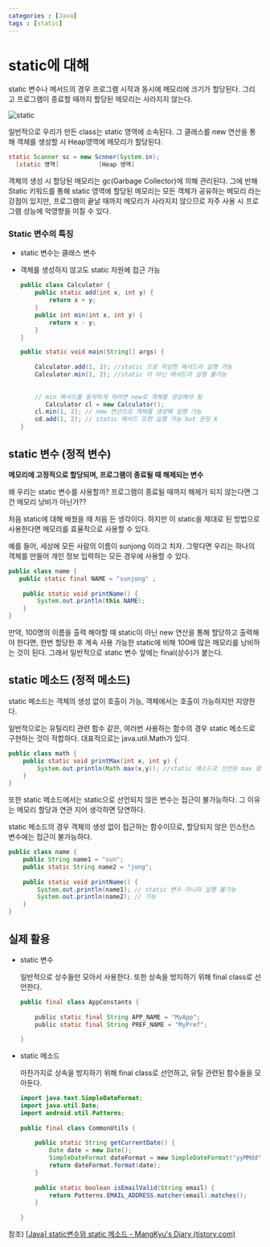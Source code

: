 ```yaml
---
categories : [Java]
tags : [static]
---
```




# static에 대해

static 변수나 메서드의 경우 프로그램 시작과 동시에 메모리에 크기가 할당된다. 그리고 프로그램이 종료할 때까지 할당된 메모리는 사라지지 않는다.

![static](https://img1.daumcdn.net/thumb/R1280x0/?scode=mtistory2&fname=https%3A%2F%2Ft1.daumcdn.net%2Fcfile%2Ftistory%2F99AAAC405CEC82C032)

일반적으로 우리가 만든 class는 static 영역에 소속된다. 그 클래스를 new 연산을 통해 객체를 생성할 시 Heap영역에 메모리가 할당된다. 

```java
static Scanner sc = new Scnner(System.in);
  [static 영역]           [Heap 영역]
```

객체의 생성 시 할당된 메모리는 gc(Garbage Collector)에 의해 관리된다. 그에 반해 Static 키워드를 통해 static 영역에 할당된 메모리는 모든 객체가 공유하는 메모리 라는 강점이 있지만, 프로그램이 끝날 때까지 메모리가 사라지지 않으므로 자주 사용 시 프로그램 성능에 악영향을 미칠 수 있다.



### Static 변수의 특징

- static 변수는 클래스 변수

- 객체를 생성하지 않고도 static 자원에 접근 가능

  ```java
  public class Calculator {
      public static add(int x, int y) {
          return x + y;
      }
      public int min(int x, int y) {
          return x - y;
      }
  }
  
  public static void main(String[] args) {
      
      Calculator.add(1, 2); //static 으로 작성한 메서드라 실행 가능
      Calculator.min(1, 2); //static 이 아닌 메서드라 실행 불가능
     
      
      // min 메서드를 동작하게 하려면 new로 객체를 생성해야 됨
         Calculator cl = new Calculator();
      cl.min(1, 2); // new 연산으로 객체를 생성해 실행 가능
      cd.add(1, 2); // static 메서드 또한 실행 가능 but 권장 X
  }
  ```

  

  

## static 변수 (정적 변수)

**메모리에 고정적으로 할당되며, 프로그램이 종료될 때 해제되는 변수**

왜 우리는 static 변수를 사용할까? 프로그램이 종료될 때까지 해제가 되지 않는다면 그건 메모리 낭비가 아닌가??

처음 static에 대해 배웠을 때 처음 든 생각이다. 하지만 이 static을 제대로 된 방법으로 사용한다면 메모리를 효율적으로 사용할 수 있다.

예를 들어, 세상에 모든 사람의 이름이 sunjong 이라고 치자. 그렇다면 우리는 하나의 객체를 만들어 개인 정보 입력하는 모든 경우에 사용할 수 있다.

```java
public class name {
   public static final NAME = "sunjong" ;
    
    public static void printName() {
        System.out.println(this.NAME);
    }
}
```

만약, 100명의 이름을 출력 해야할 때 static이 아닌 new 연산을 통해 할당하고 출력해야 한다면, 한번 할당한 후 계속 사용 가능한 static에 비해 100배 많은 메모리를 낭비하는 것이 된다. 그래서 일반적으로 static 변수 앞에는 final(상수)가 붙는다.

## static 메소드 (정적 메소드)

static 메소드는 객체의 생성 없이 호출이 가능, 객체에서는 호출이 가능하지만 지양한다.

일반적으로는 유틸리티 관련 함수 같은, 여러번 사용하는 함수의 경우 static 메소드로 구현하는 것이 적합하다. 대표적으로는 java.util.Math가 있다.

```java
public class math {
    public static void printMax(int x, int y) {
        System.out.println(Math.max(x,y)); //static 메소드로 선언된 max 함수의 경우 초기화 없이 사용 가능
    }
}
```

또한 static 메소드에서는 static으로 선언되지 않은 변수는 접근이 불가능하다. 그 이유는 메모리 할당과 연관 지어 생각하면 당연하다.

static 메소드의 경우 객체의 생성 없이 접근하는 함수이므로, 할당되지 않은 인스턴스 변수에는 접근이 불가능하다.

```java
public class name {
    public String name1 = "sun";
    public static String name2 = "jong";
    
    public static void printName() {
        System.out.println(name1); // static 변수 아니라 실행 불가능
        System.out.println(name2); // 가능
    }
}
```



## 실제 활용

- static 변수

  일반적으로 상수들만 모아서 사용한다. 또한 상속을 방지하기 위해 final class로 선언한다.

  ```java
  public final class AppConstants {
   
      public static final String APP_NAME = "MyApp";
      public static final String PREF_NAME = "MyPref";        
   
  }
  ```

  

- static 메소드

  마찬가지로 상속을 방지하기 위해 final class로 선언하고, 유틸 관련된 함수들을 모아둔다.

  ```java
  import java.text.SimpleDateFormat;
  import java.util.Date;
  import android.util.Patterns;
   
  public final class CommonUtils {
   
      public static String getCurrentDate() {
          Date date = new Date();
          SimpleDateFormat dateFormat = new SimpleDateFormat("yyMMdd");
          return dateFormat.format(date);
      }
       
      public static boolean isEmailValid(String email) {
          return Patterns.EMAIL_ADDRESS.matcher(email).matches();
      }
       
  }
  ```

  

참조) [[Java\] static변수와 static 메소드 - MangKyu's Diary (tistory.com)](https://mangkyu.tistory.com/47)